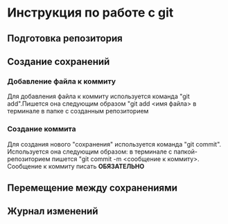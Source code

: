 # Инструкция по работе с git 

## Подготовка  репозитория

## Создание сохранений

### Добавление файла к коммиту
Для добавления файла к коммиту используется команда "git add".Пишется она следующим образом "git add <имя файла> в терминале в папке с созданным репозиторием

### Создание коммита
Для создания нового "сохранения" используется команда "git commit". Используется она следующим образом: в терминале с папкой-репозиторием пишется "git commit -m <сообщение к коммиту>. Сообщение к коммиту писать **ОБЯЗАТЕЛЬНО**
## Перемещение между сохранениями

## Журнал изменений

## 

##